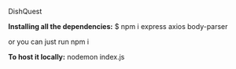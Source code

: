 DishQuest

**Installing all the dependencies:**
$ npm i express axios body-parser

or you can just run 
npm i

**To host it locally:**
nodemon index.js
